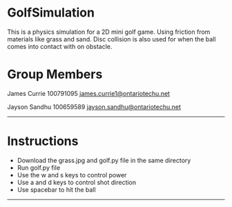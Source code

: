 # GolfSimulation
This is a physics simulation for a 2D mini golf game. Using friction from materials like grass and sand. Disc collision is also used for when the ball comes into contact with on obstacle. 
# Group Members
James Currie 
100791095
james.currie1@ontariotechu.net


Jayson Sandhu 
100659589
jayson.sandhu@ontariotechu.net
*******************************
# Instructions
* Download the grass.jpg and golf.py file in the same directory
* Run golf.py file 
* Use the w and s keys to control power
* Use a and d keys to control shot direction
* Use spacebar to hit the ball

********************************


